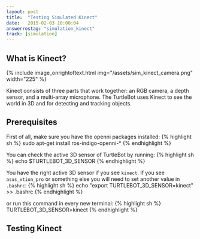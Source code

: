 ```yaml
---
layout: post
title:  "Testing Simulated Kinect"
date:   2015-02-03 10:00:04
answerrostag: "simulation_kinect"
track: [simulation]
---
```

## What is Kinect?
{% include image_onrightoftext.html img="/assets/sim_kinect_camera.png" width="225" %}

Kinect consists of three parts that work together: an RGB camera, a depth sensor, and a multi-array microphone. The TurtleBot uses Kinect to see the world in 3D and for detecting and tracking objects.

## Prerequisites

First of all, make sure you have the openni packages installed:
{% highlight sh %}
sudo apt-get install ros-indigo-openni-*
{% endhighlight %}

You can check the active 3D sensor of TurtleBot by running:
{% highlight sh %}
echo $TURTLEBOT_3D_SENSOR
{% endhighlight %}

You have the right active 3D sensor if you see `kinect`. If you see `asus_xtion_pro` or something else you will need to set another value in `.bashrc`:
{% highlight sh %}
echo "export TURTLEBOT_3D_SENSOR=kinect" >> .bashrc
{% endhighlight %}

or run this command in every new terminal:
{% highlight sh %}
TURTLEBOT_3D_SENSOR=kinect
{% endhighlight %}

## Testing Kinect

[comment]: <> (TODO: write this section)
